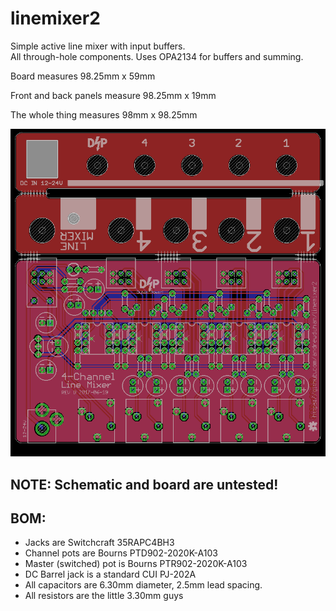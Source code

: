 linemixer2
=================

Simple active line mixer with input buffers.  
All through-hole components. 
Uses OPA2134 for buffers and summing.

Board measures 98.25mm x 59mm

Front and back panels measure 98.25mm x 19mm

The whole thing measures 98mm x 98.25mm

![Board](/linemixer2.brd.png?raw=true)

## NOTE: Schematic and board are untested!

## BOM:
* Jacks are Switchcraft 35RAPC4BH3  
* Channel pots are Bourns PTD902-2020K-A103
* Master (switched) pot is Bourns PTR902-2020K-A103
* DC Barrel jack is a standard CUI PJ-202A
* All capacitors are 6.30mm diameter, 2.5mm lead spacing.
* All resistors are the little 3.30mm guys
